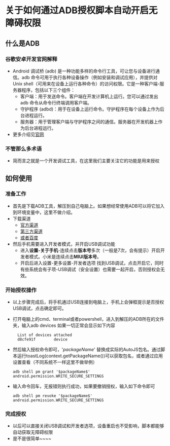 # 关于如何通过ADB授权脚本自动开启无障碍权限

## 什么是ADB

### 谷歌安卓开发官网解释

- Android 调试桥 (adb) 是一种功能多样的命令行工具，可让您与设备进行通信。adb 命令可用于执行各种设备操作（例如安装和调试应用），并提供对 Unix shell（可用来在设备上运行各种命令）的访问权限。它是一种客户端-服务器程序，包括以下三个组件：
  - 客户端：用于发送命令。客户端在开发计算机上运行。您可以通过发出 adb 命令从命令行终端调用客户端。
  - 守护程序 (adbd)：用于在设备上运行命令。守护程序在每个设备上作为后台进程运行。
  - 服务器：用于管理客户端与守护程序之间的通信。服务器在开发机器上作为后台进程运行。
- 更多介绍见[官网](https://developer.android.com/studio/command-line/adb?hl=zh-cn)

### 不管那么多术语

- 简而言之就是一个开发调试工具，在这里我们主要关注它的功能是用来授权

## 如何使用

### 准备工作

- 首先是下载ADB工具，解压到自己电脑上。如果想经常使用ADB可以将它加入到环境变量中，这里不做介绍。
- 下载渠道
  - [官方渠道](https://developer.android.com/studio/releases/platform-tools?hl=zh-cn)
  - [第三方渠道](https://www.androiddevtools.cn/#)
  - [或者百度](https://www.baidu.com/s?ie=UTF-8&wd=ADB%E4%B8%8B%E8%BD%BD)
- 然后手机需要进入开发者模式，并开启USB调试功能
  - 进入**设置-关于手机**-连续点击**版本号**多次（一般是7次，会有提示）开启开发者模式。小米是连续点击**MIUI版本号**。
  - 开启后进入设置-更多设置-开发者选项 找到USB调试，点击开启它，同时有些系统会有子项-USB调试（安全设置）也需要一起开启，否则授权会无效。

### 开始授权操作

- 以上步骤完成后，将手机通过USB连接到电脑上，手机上会弹框提示是否授权USB调试，点击确定即可。
- 打开电脑上的cmd、terminal或者powershell，进入到解压的ADB所在的文件夹，输入adb devices 如果一切正常会显示如下内容

  ```log
    List of devices attached
    d8cfe91f        device
  ```

- 然后输入授权命令即可，'$packageName$' 替换成实际的AutoJS包名。通过脚本运行toastLog(context.getPackageName())可以获取包名，或者通过应用设置查看（不同系统不一样这里不做举例）

  ```shell
  adb shell pm grant '$packageName$' android.permission.WRITE_SECURE_SETTINGS
  ```

- 输入命令回车，无报错则执行成功，如果要撤销授权，输入如下命令即可

  ```shell
  adb shell pm revoke '$packageName$' android.permission.WRITE_SECURE_SETTINGS
  ```

### 完成授权

- 以后可以直接关闭USB调试和开发者选项，设备重启也不受影响，脚本都能够自动获取无障碍权限
- 是不是很简单~~~~
